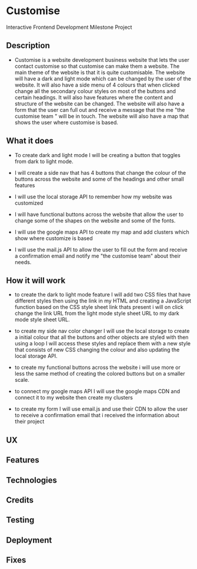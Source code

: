# Customise

Interactive Frontend Development Milestone Project

## Description

* Customise is a website development business website that lets the user contact customise so that customise can make them a website. The main theme of the website is that it is quite customisable. The website will have a dark and light mode which can be changed by the user of the website. It will also have a side menu of 4 colours that when clicked change all the secondary colour styles on most of the buttons and certain headings. It will also have features where the content and structure of the website can be changed. The website will also have a form that the user can full out and receive a message that the me "the customise team " will be in touch. The website will also have a map that shows the user where customise is based. 

## What it does

* To create dark and light mode I will be creating a button that toggles from dark to light mode.

* I will create a side nav that has 4 buttons that change the colour of the buttons across the website and some of the headings and other small features 

* I will use the local storage API to remember how my website was customized

* I will have functional buttons across the website that allow the user to change some of the shapes on the website and some of the fonts.

* I will use the google maps API to create my map and add clusters which show where customize is based

* I will use the mail.js API to allow the user to fill out the form and receive a confirmation email and notify me "the customise team" about their needs.

## How it will work 

* to create the dark to light mode feature I will add two CSS files that have different styles then using the link in my HTML and creating a JavaScript function based on the CSS style sheet link thats present i will on click change the link URL from the light mode style sheet URL to my dark mode style sheet URL. 

* to create my side nav color changer I will use the local storage to create a initial colour that all the buttons and other objects are styled with then using a loop I will access these styles and replace them with a new style that consists of new CSS changing the colour and also updating the local storage API.

* to create my functional buttons across the website i will use more or less the same method of creating the colored buttons but on a smaller scale.  

* to connect my google maps API I will use the google maps CDN and connect it to my website then create my clusters

* to create my form I will use email.js and use their CDN to allow the user to receive a confirmation email that i received the information about their project

## UX

## Features

## Technologies

## Credits

## Testing

## Deployment

## Fixes

